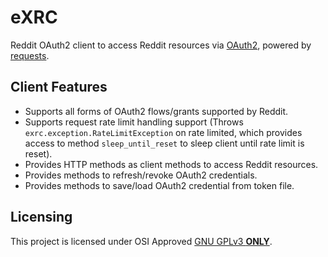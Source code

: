 # eXRC
Reddit OAuth2 client to access Reddit resources via [OAuth2](https://github.com/reddit-archive/reddit/wiki/OAuth2), powered by [requests](https://pypi.org/project/requests/). 

## Client Features
* Supports all forms of OAuth2 flows/grants supported by Reddit.
* Supports request rate limit handling support (Throws `exrc.exception.RateLimitException` on rate limited, which provides access to method `sleep_until_reset` to sleep client until rate limit is reset).
* Provides HTTP methods as client methods to access Reddit resources.
* Provides methods to refresh/revoke OAuth2 credentials.
* Provides methods to save/load OAuth2 credential from token file.

## Licensing
This project is licensed under OSI Approved [GNU GPLv3 **ONLY**](https://github.com/eXhumer/eXRC/blob/main/LICENSE.md).
